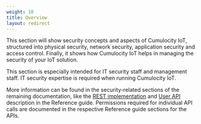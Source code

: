 ```yaml
---
weight: 10
title: Overview
layout: redirect
---
```


This section will show security concepts and aspects of Cumulocity IoT, structured into physical security, network security, application security and access control. Finally, it shows how Cumulocity IoT helps in managing the security of your IoT solution.

This section is especially intended for IT security staff and management staff. IT security expertise is required when running Cumulocity IoT.

More information can be found in the security-related sections of the remaining documentation, like the [REST implementation](/reference/rest-implementation) and [User API](/reference/users/#user-api) description in the Reference guide. Permissions required for individual API calls are documented in the respective Reference guide sections for the APIs.
